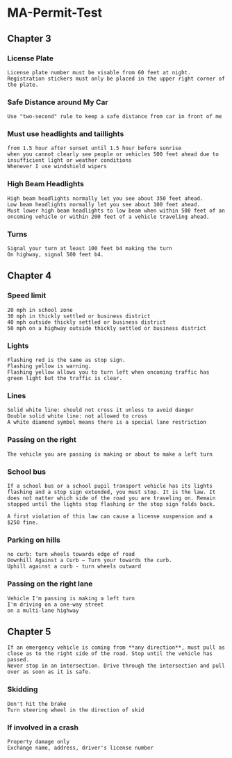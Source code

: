 # MA-Permit-Test

## Chapter 3

### License Plate
	License plate number must be visable from 60 feet at night. Registration stickers must only be placed in the upper right corner of the plate.
### Safe Distance around My Car
	Use "two-second" rule to keep a safe distance from car in front of me
### Must use headlights and taillights
	from 1.5 hour after sunset until 1.5 hour before sunrise
	when you cannot clearly see people or vehicles 500 feet ahead due to insufficient light or weather conditions
	Whenever I use windshield wipers
### High Beam Headlights
	High beam headlights normally let you see about 350 feet ahead. 
	Low beam headlights normally let you see about 100 feet ahead.
	Must lower high beam headlights to low beam when within 500 feet of an oncoming vehicle or within 200 feet of a vehicle traveling ahead.
### Turns
	Signal your turn at least 100 feet b4 making the turn
	On highway, signal 500 feet b4.

## Chapter 4
### Speed limit
	20 mph in school zone
	30 mph in thickly settled or business district
	40 mph outside thickly settled or business district
	50 mph on a highway outside thickly settled or business district

### Lights
	Flashing red is the same as stop sign.
	Flashing yellow is warning.
	Flashing yellow allows you to turn left when oncoming traffic has green light but the traffic is clear.
### Lines
	Solid white line: should not cross it unless to avoid danger
	Double solid white line: not allowed to cross
	A white diamond symbol means there is a special lane restriction

### Passing on the right
	The vehicle you are passing is making or about to make a left turn

### School bus
	If a school bus or a school pupil transport vehicle has its lights flashing and a stop sign extended, you must stop. It is the law. It does not matter which side of the road you are traveling on. Remain stopped until the lights stop flashing or the stop sign folds back.

	A first violation of this law can cause a license suspension and a $250 fine.

### Parking on hills
	no curb: turn wheels towards edge of road
	Downhill Against a Curb — Turn your towards the curb.
	Uphill against a curb - turn wheels outward

### Passing on the right lane
	Vehicle I'm passing is making a left turn
	I'm driving on a one-way street
	on a multi-lane highway
	
## Chapter 5
	If an emergency vehicle is coming from **any direction**, must pull as close as to the right side of the road. Stop until the vehicle has passed.
	Never stop in an intersection. Drive through the intersection and pull over as soon as it is safe.
### Skidding
	Don't hit the brake
	Turn steering wheel in the direction of skid
### If involved in a crash
	Property damage only
	Exchange name, address, driver's license number 
